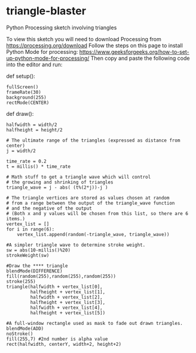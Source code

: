 # triangle-blaster
Python Processing sketch involving triangles

To view this sketch you will need to download Processing from https://processing.org/download
Follow the steps on this page to install Python Mode for processing: https://www.geeksforgeeks.org/how-to-set-up-python-mode-for-processing/
Then copy and paste the following code into the editor and run:


def setup():
    
    fullScreen()
    frameRate(30)
    background(255)
    rectMode(CENTER)
    
def draw():
    
    halfwidth = width/2
    halfheight = height/2
    
    # The ultimate range of the triangles (expressed as distance from center)
    j = width/2 
    
    time_rate = 0.2 
    t = millis() * time_rate
    
    # Math stuff to get a triangle wave which will control
    # the growing and shrinking of triangles
    triangle_wave = j - abs( (t%(2*j))-j ) 
    
    # The triangle vertices are stored as values chosen at random 
    # from a range between the output of the triangle_wave function
    # and the negative of the output
    # (Both x and y values will be chosen from this list, so there are 6 items.)
    vertex_list = []
    for i in range(6):
        vertex_list.append(random(-triangle_wave, triangle_wave))
        
    #A simpler triangle wave to determine stroke weight.
    sw = abs(10-millis()%20)
    strokeWeight(sw)
    
    #Draw the **** triangle
    blendMode(DIFFERENCE)
    fill(random(255),random(255),random(255))
    stroke(255)
    triangle(halfwidth + vertex_list[0],
             halfheight + vertex_list[1],
             halfwidth + vertex_list[2],
             halfheight + vertex_list[3],
             halfwidth + vertex_list[4],
             halfheight + vertex_list[5])
    
    #A full-window rectangle used as mask to fade out drawn triangles.
    blendMode(ADD)
    noStroke()
    fill(255,7) #2nd number is alpha value
    rect(halfwidth, centerY, width+2, height+2)

